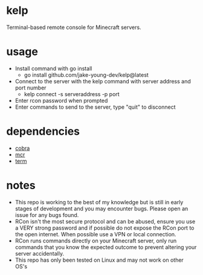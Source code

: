 # kelp
Terminal-based remote console for Minecraft servers.

# usage
- Install command with go install
    - go install github.com/jake-young-dev/kelp@latest
- Connect to the server with the kelp command with server address and port number
    - kelp connect -s serveraddress -p port
- Enter rcon password when prompted
- Enter commands to send to the server, type "quit" to disconnect

# dependencies
- [cobra](https://github.com/spf13/cobra)
- [mcr](https://github.com/jake-young-dev/mcr)
- [term](https://golang.org/x/term)

# notes
- This repo is working to the best of my knowledge but is still in early stages of development and you may encounter bugs. Please open an issue for any bugs found.
- RCon isn't the most secure protocol and can be abused, ensure you use a VERY strong password and if possible do not expose the RCon port to the open internet. When possible use a VPN or local connection.
- RCon runs commands directly on your Minecraft server, only run commands that you know the expected outcome to prevent altering your server accidentally.
- This repo has only been tested on Linux and may not work on other OS's
